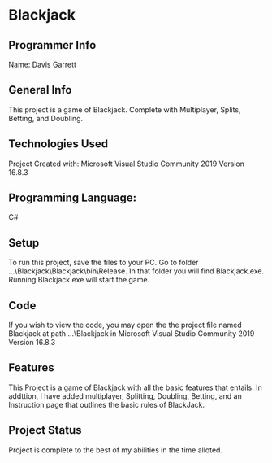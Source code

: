 # Blackjack
## Programmer Info
Name: Davis Garrett

## General Info
This project is a game of Blackjack. Complete with Multiplayer, Splits, Betting, and Doubling.
## Technologies Used
Project Created with:
Microsoft Visual Studio Community 2019 Version 16.8.3

## Programming Language:
C#
## Setup
To run this project, save the files to your PC. 
Go to folder ...\Blackjack\Blackjack\bin\Release. 
In that folder you will find Blackjack.exe. 
Running Blackjack.exe will start the game.

## Code
If you wish to view the code, you may open the the project file named Blackjack at path ...\Blackjack in Microsoft Visual Studio Community 2019 Version 16.8.3

## Features
This Project is a game of Blackjack with all the basic features that entails. 
In addttion, I have added multiplayer, Splitting, Doubling, Betting, and an Instruction page that outlines the basic rules of BlackJack.

## Project Status
Project is complete to the best of my abilities in the time alloted.
